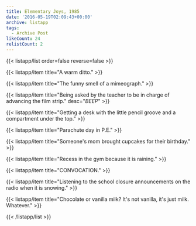 ```yaml
---
title: Elementary Joys, 1985
date: '2016-05-19T02:09:43+00:00'
archive: listapp
tags: 
  - Archive Post
likeCount: 24
relistCount: 2
---
```



{{< listapp/list order=false reverse=false >}}

   {{< listapp/item title="A warm ditto." >}}

   {{< listapp/item title="The funny smell of a mimeograph." >}}

   {{< listapp/item title="Being asked by the teacher to be in charge of advancing the film strip."
      desc="*BEEP*" >}}

   {{< listapp/item title="Getting a desk with the little pencil groove and a compartment under the top." >}}

   {{< listapp/item title="Parachute day in P.E." >}}

   {{< listapp/item title="Someone's mom brought cupcakes for their birthday." >}}

   {{< listapp/item title="Recess in the gym because it is raining." >}}

   {{< listapp/item title="CONVOCATION." >}}

   {{< listapp/item title="Listening to the school closure announcements on the radio when it is snowing." >}}

   {{< listapp/item title="Chocolate or vanilla milk? It's not vanilla, it's just milk. Whatever." >}}

{{< /listapp/list >}}
